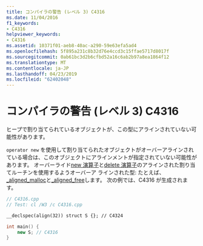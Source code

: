 ```yaml
---
title: コンパイラの警告 (レベル 3) C4316
ms.date: 11/04/2016
f1_keywords:
- C4316
helpviewer_keywords:
- C4316
ms.assetid: 10371f01-aeb8-40ac-a290-59e63efa5ad4
ms.openlocfilehash: 5f895a231c8b32d76e4ccd3c15ffae5717d8017f
ms.sourcegitcommit: 0ab61bc3d2b6cfbd52a16c6ab2b97a8ea1864f12
ms.translationtype: MT
ms.contentlocale: ja-JP
ms.lasthandoff: 04/23/2019
ms.locfileid: "62402048"
---
```

# <a name="compiler-warning-level-3-c4316"></a>コンパイラの警告 (レベル 3) C4316

ヒープで割り当てられているオブジェクトが、この型にアラインされていない可能性があります。

`operator new` を使用して割り当てられたオブジェクトがオーバーアラインされている場合は、このオブジェクトにアラインメントが指定されていない可能性があります。 オーバーライド[new 演算子](../../c-runtime-library/operator-new-crt.md)と[delete 演算子](../../c-runtime-library/operator-delete-crt.md)のアラインされた割り当てルーチンを使用するようオーバーア ラインされた型: たとえば、 [_aligned_malloc](../../c-runtime-library/reference/aligned-malloc.md)と[_aligned_free](../../c-runtime-library/reference/aligned-free.md)します。 次の例では、C4316 が生成されます。

```cpp
// C4316.cpp
// Test: cl /W3 /c C4316.cpp

__declspec(align(32)) struct S {}; // C4324

int main() {
    new S; // C4316
}
```